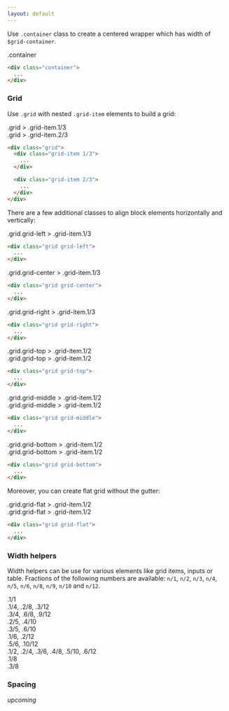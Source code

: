 ```yaml
---
layout: default
---
```


Use `.container` class to create a centered wrapper which has width of
`$grid-container`.

<div class="container grid-preview">
  .container
</div>

```html
<div class="container">
  ...
</div>
```

### Grid

Use `.grid` with nested `.grid-item` elements to build a grid:

<div class="grid">
  <div class="grid-item 1/3">
    <div class="grid-preview">
      .grid > .grid-item.1/3
    </div>
  </div>

  <div class="grid-item 2/3">
    <div class="grid-preview">
      .grid > .grid-item.2/3
    </div>
  </div>
</div>

```html
<div class="grid">
  <div class="grid-item 1/3">
    ...
  </div>

  <div class="grid-item 2/3">
    ...
  </div>
</div>
```

There are a few additional classes to align block elements horizontally
and vertically:

<div class="grid grid-left">
  <div class="grid-item 1/3">
    <div class="grid-preview">
      .grid.grid-left > .grid-item.1/3
    </div>
  </div>
</div>

```html
<div class="grid grid-left">
  ...
</div>
```

<div class="grid grid-center">
  <div class="grid-item 1/3">
    <div class="grid-preview">
      .grid.grid-center > .grid-item.1/3
    </div>
  </div>
</div>

```html
<div class="grid grid-center">
  ...
</div>
```

<div class="grid grid-right">
  <div class="grid-item 1/3">
    <div class="grid-preview">
      .grid.grid-right > .grid-item.1/3
    </div>
  </div>
</div>

```html
<div class="grid grid-right">
  ...
</div>
```

<div class="grid grid-top">
  <div class="grid-item 1/2">
    <div class="grid-preview grid-preview-large">
      .grid.grid-top > .grid-item.1/2
    </div>
  </div>
  <div class="grid-item 1/2">
    <div class="grid-preview">
      .grid.grid-top > .grid-item.1/2
    </div>
  </div>
</div>

```html
<div class="grid grid-top">
  ...
</div>
```

<div class="grid grid-middle">
  <div class="grid-item 1/2">
    <div class="grid-preview grid-preview-large">
      .grid.grid-middle > .grid-item.1/2
    </div>
  </div>
  <div class="grid-item 1/2">
    <div class="grid-preview">
      .grid.grid-middle > .grid-item.1/2
    </div>
  </div>
</div>

```html
<div class="grid grid-middle">
  ...
</div>
```

<div class="grid grid-bottom">
  <div class="grid-item 1/2">
    <div class="grid-preview grid-preview-large">
      .grid.grid-bottom > .grid-item.1/2
    </div>
  </div>
  <div class="grid-item 1/2">
    <div class="grid-preview">
      .grid.grid-bottom > .grid-item.1/2
    </div>
  </div>
</div>

```html
<div class="grid grid-bottom">
  ...
</div>
```

Moreover, you can create flat grid without the gutter:

<div class="grid grid-flat grid-preview">
  <div class="grid-item 1/2">
    <div class="grid-preview">
      .grid.grid-flat > .grid-item.1/2
    </div>
  </div>
  <div class="grid-item 1/2">
    <div class="grid-preview">
      .grid.grid-flat > .grid-item.1/2
    </div>
  </div>
</div>

```html
<div class="grid grid-flat">
  ...
</div>
```

### Width helpers

Width helpers can be use for various elements like grid items, inputs or
table. Fractions of the following numbers are available: `n/1`, `n/2`,
`n/3`, `n/4`, `n/5`, `n/6`, `n/8`, `n/9`, `n/10` and `n/12`. 

<div class="grid">
  <div class="grid-item 1/1">
    <div class="grid-preview">
      .1/1
    </div>
  </div>
</div>

<div class="grid">
  <div class="grid-item 1/4">
    <div class="grid-preview">
      .1/4, .2/8, .3/12
    </div>
  </div>
  <div class="grid-item 3/4">
    <div class="grid-preview">
      .3/4, .6/8, .9/12
    </div>
  </div>
</div>

<div class="grid">
  <div class="grid-item 2/5">
    <div class="grid-preview">
      .2/5, .4/10
    </div>
  </div>
  <div class="grid-item 3/5">
    <div class="grid-preview">
      .3/5, .6/10
    </div>
  </div>
</div>

<div class="grid">
  <div class="grid-item 1/6">
    <div class="grid-preview">
      .1/6, .2/12
    </div>
  </div>
  <div class="grid-item 5/6">
    <div class="grid-preview">
      .5/6, .10/12
    </div>
  </div>
</div>

<div class="grid">
  <div class="grid-item 1/2">
    <div class="grid-preview">
      .1/2, .2/4, .3/6, .4/8, .5/10, .6/12
    </div>
  </div>
  <div class="grid-item 1/8">
    <div class="grid-preview">
      .1/8
    </div>
  </div>
  <div class="grid-item 3/8">
    <div class="grid-preview">
      .3/8
    </div>
  </div>
</div>

### Spacing

*upcoming*
